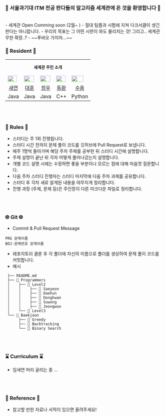 ### 💫 서울과기대 ITM 전공 판다들의 알고리즘 세계관에 온 것을 환영합니다 💫
<br>
- 세계관 Open Comming soon (2월~ )
- 절대 팀플과 시험에 지쳐 다크서클이 생긴 판다는 아니랍니다.
- 우리의 목표는 그 어떤 시련이 와도 물리치는 것! 그리고.. 세계관 무한 확장..?
- ~~푸바오 가지마...~~
 

<br>

### 🐼 Resident 🐼

<table align="center">

<tr align="center">
<td colspan="5" height="50px"><b><font size=2>세계관 주민 소개 </font></b></td>
</tr>

<tr>
<td><img src="https://avatars.githubusercontent.com/u/106756920?v=4" style="width:90%; height:90%;"></td>
<td><img src="https://avatars.githubusercontent.com/u/13723849?v=4" style="width:95%; height:95%;"></td>
<td><img src="https://avatars.githubusercontent.com/u/104622515?v=4" style="width:95%; height:95%;"></td>
<td><img src="https://avatars.githubusercontent.com/u/151334450?v=4" style="width:95%; height:95%;"></td>
<td><img src="https://avatars.githubusercontent.com/u/137254772?v=4" style="width:85%; height:85%;"></td>
</tr>


<tr align="center">
<td><a href="https://github.com/saeyeonn">새연</td>
<td><a href="https://github.com/Daehun">대훈</td>
<td><a href="https://github.com/yeomjungwoo">정우</td>
<td><a href="https://github.com/sardine-21">동환</td>
<td><a href="https://github.com/protruser">수용</td>
</tr>

<tr align="center">
<td>Java</td>
<td>Java</td>
<td>Java</td>
<td>C++</td>
<td>Python</td>
</tr>

</table>

<br></br>

### 📃 Rules 📃

- 스터디는 주 1회 진행됩니다. 
- 스터디 시간 전까지 문제 풀이 코드를 깃허브에 Pull Request로 보냅니다.
- 매주 1명씩 돌아가며 해당 주차 주제를 공부한 뒤 스터디 시간에 설명합니다.
- 주제 설명이 끝난 뒤 각자 어떻게 풀어나갔는지 설명합니다.
- 개별 코드 설명 시에는 수정하면 좋을 부분이나 모르는 점에 대해 마음껏 질문합니다.
- 다음 주차 스터디 진행자는 스터디 마지막에 다음 주차 과제를 공유합니다.
- 스터디 후 각자 새로 알게된 내용을 야무지게 정리합니다. 
- 진행 과정 (주제, 문제 등)은 주인장이 다른 마크다운 파일로 정리합니다.

<br></br>

### 🌐 Git 🌐
- Commit & Pull Request Message
``` 
PRG 문제이름
BOJ-문제번호 문제이름
```

- 레포지토리 클론 후 각 폴더에 자신의 이름으로 폴더를 생성하여 문제 풀이 코드를 커밋합니다.
- 예시
```📦 algorithm-study
 ├── README.md
 ├── 📁 Programmers
 │    ├── 📁 Level2
 │    │    ├── 📁 Saeyeon
 │    │    ├── 📁 Daehun
 │    │    ├── 📁 Donghwan
 │    │    ├── 📁 Suwong
 │    │    ├── 📁 Jeongwoo
 │    └── 📁 Level3
 └── 📁 Baekjoon
      ├── 📁 Greedy
      ├── 📁 Backtracking
      └── 📁 Binary Search     
```

<br></br>

### ⌛ Curriculum ⌛

- 임새연 머리 굴리는 중 ...

<br></br>

### 🧩 Reference 🧩

- 참고할 만한 자료나 서적이 있으면 올려주세요!
